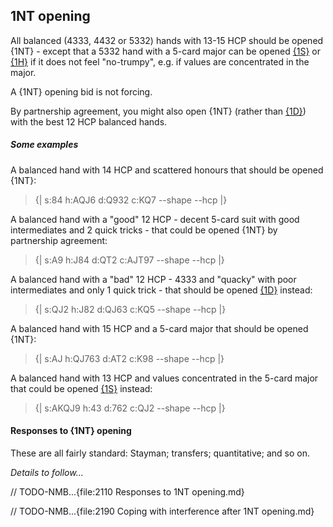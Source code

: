 ## <a name="1NT_opening"> 1NT opening

All balanced (4333, 4432 or 5332) hands with 13-15 HCP should be opened {1NT} - except that a 5332 hand with a 5-card major can be opened [{1S}](#-1s-opening) or [{1H}](#-1h-opening) if it does not feel "no-trumpy", e.g. if values are concentrated in the major.

A {1NT} opening bid is not forcing.

By partnership agreement, you might also open {1NT} (rather than [{1D}](#-1d-opening)) with the best 12 HCP balanced hands.

##### Some examples

A balanced hand with 14 HCP and scattered honours that should be opened {1NT}:

> {| s:84 h:AQJ6 d:Q932 c:KQ7 --shape --hcp |}

A balanced hand with a "good" 12 HCP - decent 5-card suit with good intermediates and 2 quick tricks  - that could be opened {1NT} by partnership agreement:

> {| s:A9 h:J84 d:QT2 c:AJT97 --shape --hcp |}

A balanced hand with a "bad" 12 HCP - 4333 and "quacky" with poor intermediates and only 1 quick trick - that should be opened [{1D}](#-1d-opening) instead:

> {| s:QJ2 h:J82 d:QJ63 c:KQ5 --shape --hcp |}

A balanced hand with 15 HCP and a 5-card major that should be opened {1NT}:

> {| s:AJ h:QJ763 d:AT2 c:K98 --shape --hcp |}

A balanced hand with 13 HCP and values concentrated in the 5-card major that could be opened [{1S}](#-1s-opening) instead:

> {| s:AKQJ9 h:43 d:762 c:QJ2 --shape --hcp |}

#### Responses to {1NT} opening

These are all fairly standard: Stayman; transfers; quantitative; and so on.

_Details to follow..._

// TODO-NMB...{file:2110 Responses to 1NT opening.md}

// TODO-NMB...{file:2190 Coping with interference after 1NT opening.md}
